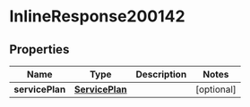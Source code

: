 

# InlineResponse200142

## Properties

Name | Type | Description | Notes
------------ | ------------- | ------------- | -------------
**servicePlan** | [**ServicePlan**](ServicePlan.md) |  |  [optional]



